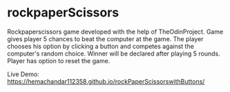 # rockpaperScissors

Rockpaperscissors game developed with the help of TheOdinProject. Game gives player 5 chances to beat the computer at the game.
The player chooses his option by clicking a button and competes against the computer's random choice. Winner will be declared after playing 5 rounds. 
Player has option to reset the game.

Live Demo: https://hemachandar112358.github.io/rockPaperScissorswithButtons/
